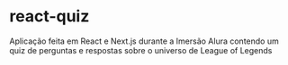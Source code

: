 # react-quiz
Aplicação feita em React e Next.js durante a Imersão Alura contendo um quiz de perguntas e respostas sobre o universo de League of Legends

